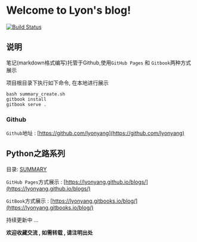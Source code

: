 # Welcome to Lyon's blog!

[![Build Status](https://travis-ci.org/lyonyang/blogs.svg?branch=master)](https://travis-ci.org/lyonyang/blogs)

## 说明

笔记(markdown格式编写)托管于Github,使用`GitHub Pages` 和 `Gitbook`两种方式展示

项目根目录下执行如下命令, 在本地进行展示

```shell
bash summary_create.sh
gitbook install
gitbook serve .
```

### Github

`Github`地址 : [https://github.com/lyonyang](https://github.com/lyonyang)

## Python之路系列

目录: [SUMMARY](SUMMARY.md)

`GitHub Pages`方式展示 : [https://lyonyang.github.io/blogs/](https://lyonyang.github.io/blogs/)

`GitBook`方式展示 : [https://lyonyang.gitbooks.io/blog/](https://lyonyang.gitbooks.io/blog/)

持续更新中 ... 

**欢迎收藏交流 , 如需转载 , 请注明出处**
